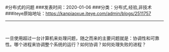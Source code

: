 #分布式的问题
###发表时间：2020-01-06
###分类：分布式,经验,非技术
###iteye原始地址：<a href="https://kanpiaoxue.iteye.com/admin/blogs/2511757" target="_blank">https://kanpiaoxue.iteye.com/admin/blogs/2511757</a>

---

<div class="iteye-blog-content-contain" style="font-size: 14px;"> 
 <p>&nbsp;</p> 
 <p>一旦使用超过一台计算机来处理问题，随之而来的主要问题就是：协调性和可靠性。哪个进程来协调整个系统的运行？如何协调？如何处理失败的进程？</p> 
 <p>&nbsp;</p> 
</div>